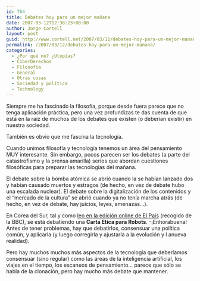 ```yaml
---
id: 764
title: Debates hoy para un mejor mañana
date: 2007-03-12T12:38:23+00:00
author: Jorge Cortell
layout: post
guid: http://www.cortell.net/2007/03/12/debates-hoy-para-un-mejor-manana/
permalink: /2007/03/12/debates-hoy-para-un-mejor-manana/
categories:
  - ¿Por qué no? ¿Utopías?
  - CiberDerechos
  - Filosofí­a
  - General
  - Otras cosas
  - Sociedad y polí­tica
  - Technology
---
```

Siempre me ha fascinado la filosofí­a, porque desde fuera parece que no tenga aplicación práctica, pero una vez profundizas te das cuenta de que está en la raí­z de muchos de los debates que existen (o deberí­an existir) en nuestra sociedad.

También es obvio que me fascina la tecnologí­a.

Cuando unimos filosofí­a y tecnologí­a tenemos un área del pensamiento MUY interesante. Sin embargo, pocos parecen ser los debates (a parte del catastrofismo y la prensa amarilla) serios que abordan cuestiones filosóficas para preparar las tecnologí­as del mañana.

El debate sobre la bomba atómica se abrió cuando la se habí­an lanzado dos y habí­an causado muertos y estragos (de hecho, en vez de debate hubo una escalada nuclear). El debate sobre la digitalización de los contenidos y el &#8220;mercado de la cultura&#8221; se abrió cuando ya no tení­a marcha atrás (de hecho, en vez de debate, hay juicios, leyes, amenazas&#8230;).

En Corea del Sur, tal y como <a target="_blank" title="noticia carta ética robots" href="http://www.elpais.com/articulo/tecnologia/dilemas/eticos/robotica/elpeputec/20070307elpeputec_1/Tes">leo en la edición online de El Paí­s</a> (recogido de la BBC), se está debatiendo una **Carta Etica para Robots**. -¡Enhorabuena! Antes de tener problemas, hay que debatirlos, consensuar una polí­tica común, y aplicarla (y luego corregirla y ajustarla a la evolución y l anueva realidad).

Pero hay muchos muchos más aspectos de la tecnologí­a que deberí­amos consensuar (sino regular) como las áreas de la inteligencia artificial, los viajes en el tiempo, los escaneos de pensamiento&#8230; parece que sólo se habla de la clonación, pero hay mucho más debate que mantener.